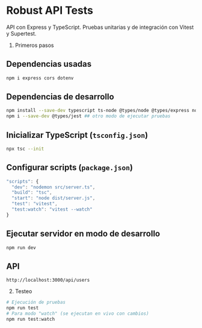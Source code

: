 # Robust API Tests

API con Express y TypeScript. Pruebas unitarias y de integración con Vitest y Supertest.

1. Primeros pasos
## Dependencias usadas
```bash
npm i express cors dotenv
```

## Dependencias de desarrollo
```bash
npm install --save-dev typescript ts-node @types/node @types/express nodemon vitest supertest @types/supertest
npm i --save-dev @types/jest ## otro modo de ejecutar pruebas
```

## Inicializar TypeScript (`tsconfig.json`)
```bash
npx tsc --init
```
## Configurar scripts (`package.json`)

```js
"scripts": {
  "dev": "nodemon src/server.ts",
  "build": "tsc",
  "start": "node dist/server.js",
  "test": "vitest",
  "test:watch": "vitest --watch"
}
```

## Ejecutar servidor en modo de desarrollo

```bash
npm run dev
```

## API
`http://localhost:3000/api/users`

2. Testeo
```bash
# Ejecución de pruebas
npm run test
# Para modo "watch" (se ejecutan en vivo con cambios)
npm run test:watch
```